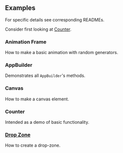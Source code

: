 ## Examples
For specific details see corresponding READMEs.

Consider first looking at [Counter](./counter).

### Animation Frame
How to make a basic animation with random generators.

### AppBuilder
Demonstrates all `AppBuilder`'s methods.

### Canvas
How to make a canvas element.

### Counter
Intended as a demo of basic functionality.

### [Drop Zone](drop)
How to create a drop-zone.
